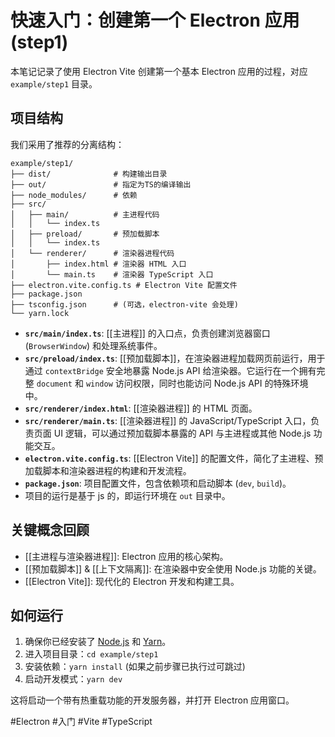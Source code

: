 # 快速入门：创建第一个 Electron 应用 (step1)

本笔记记录了使用 Electron Vite 创建第一个基本 Electron 应用的过程，对应 `example/step1` 目录。

## 项目结构

我们采用了推荐的分离结构：

```
example/step1/
├── dist/              # 构建输出目录
├── out/               # 指定为TS的编译输出
├── node_modules/      # 依赖
├── src/
│   ├── main/          # 主进程代码
│   │   └── index.ts
│   ├── preload/       # 预加载脚本
│   │   └── index.ts
│   └── renderer/      # 渲染器进程代码
│       ├── index.html # 渲染器 HTML 入口
│       └── main.ts    # 渲染器 TypeScript 入口
├── electron.vite.config.ts # Electron Vite 配置文件
├── package.json
├── tsconfig.json      # (可选，electron-vite 会处理)
└── yarn.lock
```

-   **`src/main/index.ts`**: [[主进程]] 的入口点，负责创建浏览器窗口 (`BrowserWindow`) 和处理系统事件。
-   **`src/preload/index.ts`**: [[预加载脚本]]，在渲染器进程加载网页前运行，用于通过 `contextBridge` 安全地暴露 Node.js API 给渲染器。它运行在一个拥有完整 `document` 和 `window` 访问权限，同时也能访问 Node.js API 的特殊环境中。
-   **`src/renderer/index.html`**: [[渲染器进程]] 的 HTML 页面。
-   **`src/renderer/main.ts`**: [[渲染器进程]] 的 JavaScript/TypeScript 入口，负责页面 UI 逻辑，可以通过预加载脚本暴露的 API 与主进程或其他 Node.js 功能交互。
-   **`electron.vite.config.ts`**: [[Electron Vite]] 的配置文件，简化了主进程、预加载脚本和渲染器进程的构建和开发流程。
-   **`package.json`**: 项目配置文件，包含依赖项和启动脚本 (`dev`, `build`)。
-  项目的运行是基于 js 的，即运行环境在 `out` 目录中。

## 关键概念回顾

-   [[主进程与渲染器进程]]: Electron 应用的核心架构。
-   [[预加载脚本]] & [[上下文隔离]]: 在渲染器中安全使用 Node.js 功能的关键。
-   [[Electron Vite]]: 现代化的 Electron 开发和构建工具。

## 如何运行

1.  确保你已经安装了 [Node.js](https://nodejs.org/) 和 [Yarn](https://yarnpkg.com/)。
2.  进入项目目录：`cd example/step1`
3.  安装依赖：`yarn install` (如果之前步骤已执行过可跳过)
4.  启动开发模式：`yarn dev`

这将启动一个带有热重载功能的开发服务器，并打开 Electron 应用窗口。

#Electron #入门 #Vite #TypeScript